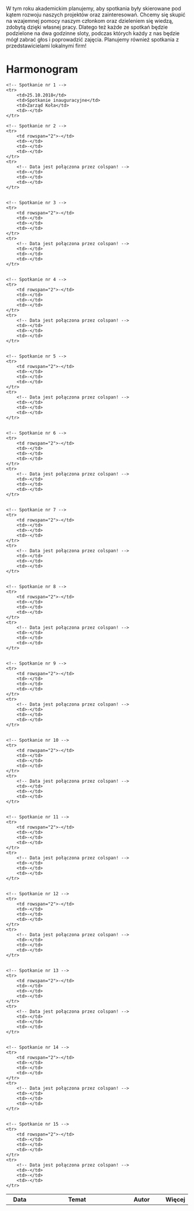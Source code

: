 W tym roku akademickim planujemy, aby spotkania były skierowane pod kątem rozwoju naszych projektów oraz zainteresowań.
 Chcemy się skupić na wzajemnej pomocy naszym członkom oraz dzieleniem się wiedzą, zdobytą dzięki własnej pracy.
 Dlatego też każde ze spotkań będzie podzielone na dwa godzinne sloty, podczas których każdy z nas będzie mógł
 zabrać głos i poprowadzić zajęcia. Planujemy również spotkania z przedstawicielami lokalnymi firm!

# Harmonogram

<table>
    <tr>
        <th style="width:15%;">Data</th>
        <th style="width:48%;">Temat</th>
        <th style="width:23%;">Autor</th>
        <th style="width:14%;">Więcej</th>
    </tr>

    <!-- Spotkanie nr 1 -->
    <tr>
        <td>25.10.2018</td>
        <td>Spotkanie inauguracyjne</td>
        <td>Zarząd Koła</td>
        <td>-</td>
    </tr>

    <!-- Spotkanie nr 2 -->
    <tr>
        <td rowspan="2">-</td>
        <td>-</td>
        <td>-</td>
        <td>-</td>
    </tr>
    <tr>
        <!-- Data jest połączona przez colspan! -->
        <td>-</td>
        <td>-</td>
        <td>-</td>
    </tr>


    <!-- Spotkanie nr 3 -->
    <tr>
        <td rowspan="2">-</td>
        <td>-</td>
        <td>-</td>
        <td>-</td>
    </tr>
    <tr>
        <!-- Data jest połączona przez colspan! -->
        <td>-</td>
        <td>-</td>
        <td>-</td>
    </tr>


    <!-- Spotkanie nr 4 -->
    <tr>
        <td rowspan="2">-</td>
        <td>-</td>
        <td>-</td>
        <td>-</td>
    </tr>
    <tr>
        <!-- Data jest połączona przez colspan! -->
        <td>-</td>
        <td>-</td>
        <td>-</td>
    </tr>


    <!-- Spotkanie nr 5 -->
    <tr>
        <td rowspan="2">-</td>
        <td>-</td>
        <td>-</td>
        <td>-</td>
    </tr>
    <tr>
        <!-- Data jest połączona przez colspan! -->
        <td>-</td>
        <td>-</td>
        <td>-</td>
    </tr>


    <!-- Spotkanie nr 6 -->
    <tr>
        <td rowspan="2">-</td>
        <td>-</td>
        <td>-</td>
        <td>-</td>
    </tr>
    <tr>
        <!-- Data jest połączona przez colspan! -->
        <td>-</td>
        <td>-</td>
        <td>-</td>
    </tr>


    <!-- Spotkanie nr 7 -->
    <tr>
        <td rowspan="2">-</td>
        <td>-</td>
        <td>-</td>
        <td>-</td>
    </tr>
    <tr>
        <!-- Data jest połączona przez colspan! -->
        <td>-</td>
        <td>-</td>
        <td>-</td>
    </tr>


    <!-- Spotkanie nr 8 -->
    <tr>
        <td rowspan="2">-</td>
        <td>-</td>
        <td>-</td>
        <td>-</td>
    </tr>
    <tr>
        <!-- Data jest połączona przez colspan! -->
        <td>-</td>
        <td>-</td>
        <td>-</td>
    </tr>


    <!-- Spotkanie nr 9 -->
    <tr>
        <td rowspan="2">-</td>
        <td>-</td>
        <td>-</td>
        <td>-</td>
    </tr>
    <tr>
        <!-- Data jest połączona przez colspan! -->
        <td>-</td>
        <td>-</td>
        <td>-</td>
    </tr>


    <!-- Spotkanie nr 10 -->
    <tr>
        <td rowspan="2">-</td>
        <td>-</td>
        <td>-</td>
        <td>-</td>
    </tr>
    <tr>
        <!-- Data jest połączona przez colspan! -->
        <td>-</td>
        <td>-</td>
        <td>-</td>
    </tr>


    <!-- Spotkanie nr 11 -->
    <tr>
        <td rowspan="2">-</td>
        <td>-</td>
        <td>-</td>
        <td>-</td>
    </tr>
    <tr>
        <!-- Data jest połączona przez colspan! -->
        <td>-</td>
        <td>-</td>
        <td>-</td>
    </tr>


    <!-- Spotkanie nr 12 -->
    <tr>
        <td rowspan="2">-</td>
        <td>-</td>
        <td>-</td>
        <td>-</td>
    </tr>
    <tr>
        <!-- Data jest połączona przez colspan! -->
        <td>-</td>
        <td>-</td>
        <td>-</td>
    </tr>


    <!-- Spotkanie nr 13 -->
    <tr>
        <td rowspan="2">-</td>
        <td>-</td>
        <td>-</td>
        <td>-</td>
    </tr>
    <tr>
        <!-- Data jest połączona przez colspan! -->
        <td>-</td>
        <td>-</td>
        <td>-</td>
    </tr>


    <!-- Spotkanie nr 14 -->
    <tr>
        <td rowspan="2">-</td>
        <td>-</td>
        <td>-</td>
        <td>-</td>
    </tr>
    <tr>
        <!-- Data jest połączona przez colspan! -->
        <td>-</td>
        <td>-</td>
        <td>-</td>
    </tr>


    <!-- Spotkanie nr 15 -->
    <tr>
        <td rowspan="2">-</td>
        <td>-</td>
        <td>-</td>
        <td>-</td>
    </tr>
    <tr>
        <!-- Data jest połączona przez colspan! -->
        <td>-</td>
        <td>-</td>
        <td>-</td>
    </tr>



</table>

